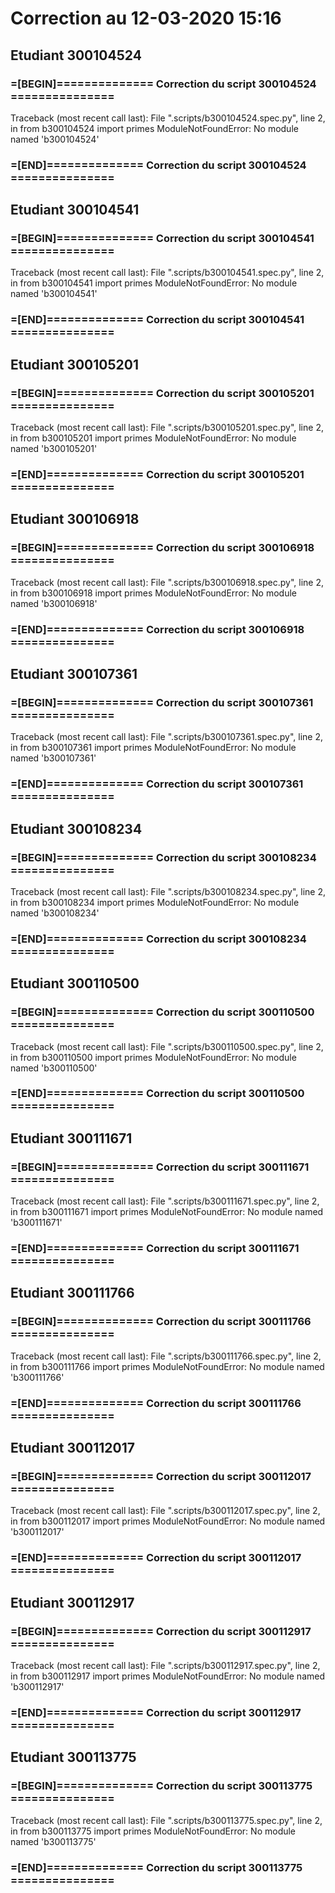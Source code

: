 # Correction au 12-03-2020 15:16

## Etudiant 300104524 
###  =[BEGIN]============== Correction du script 300104524 =============== 
Traceback (most recent call last):
  File ".scripts/b300104524.spec.py", line 2, in <module>
    from b300104524 import primes
ModuleNotFoundError: No module named 'b300104524'
###  =[END]============== Correction du script 300104524 =============== 

## Etudiant 300104541 
###  =[BEGIN]============== Correction du script 300104541 =============== 
Traceback (most recent call last):
  File ".scripts/b300104541.spec.py", line 2, in <module>
    from b300104541 import primes
ModuleNotFoundError: No module named 'b300104541'
###  =[END]============== Correction du script 300104541 =============== 

## Etudiant 300105201 
###  =[BEGIN]============== Correction du script 300105201 =============== 
Traceback (most recent call last):
  File ".scripts/b300105201.spec.py", line 2, in <module>
    from b300105201 import primes
ModuleNotFoundError: No module named 'b300105201'
###  =[END]============== Correction du script 300105201 =============== 

## Etudiant 300106918 
###  =[BEGIN]============== Correction du script 300106918 =============== 
Traceback (most recent call last):
  File ".scripts/b300106918.spec.py", line 2, in <module>
    from b300106918 import primes
ModuleNotFoundError: No module named 'b300106918'
###  =[END]============== Correction du script 300106918 =============== 

## Etudiant 300107361 
###  =[BEGIN]============== Correction du script 300107361 =============== 
Traceback (most recent call last):
  File ".scripts/b300107361.spec.py", line 2, in <module>
    from b300107361 import primes
ModuleNotFoundError: No module named 'b300107361'
###  =[END]============== Correction du script 300107361 =============== 

## Etudiant 300108234 
###  =[BEGIN]============== Correction du script 300108234 =============== 
Traceback (most recent call last):
  File ".scripts/b300108234.spec.py", line 2, in <module>
    from b300108234 import primes
ModuleNotFoundError: No module named 'b300108234'
###  =[END]============== Correction du script 300108234 =============== 

## Etudiant 300110500 
###  =[BEGIN]============== Correction du script 300110500 =============== 
Traceback (most recent call last):
  File ".scripts/b300110500.spec.py", line 2, in <module>
    from b300110500 import primes
ModuleNotFoundError: No module named 'b300110500'
###  =[END]============== Correction du script 300110500 =============== 

## Etudiant 300111671 
###  =[BEGIN]============== Correction du script 300111671 =============== 
Traceback (most recent call last):
  File ".scripts/b300111671.spec.py", line 2, in <module>
    from b300111671 import primes
ModuleNotFoundError: No module named 'b300111671'
###  =[END]============== Correction du script 300111671 =============== 

## Etudiant 300111766 
###  =[BEGIN]============== Correction du script 300111766 =============== 
Traceback (most recent call last):
  File ".scripts/b300111766.spec.py", line 2, in <module>
    from b300111766 import primes
ModuleNotFoundError: No module named 'b300111766'
###  =[END]============== Correction du script 300111766 =============== 

## Etudiant 300112017 
###  =[BEGIN]============== Correction du script 300112017 =============== 
Traceback (most recent call last):
  File ".scripts/b300112017.spec.py", line 2, in <module>
    from b300112017 import primes
ModuleNotFoundError: No module named 'b300112017'
###  =[END]============== Correction du script 300112017 =============== 

## Etudiant 300112917 
###  =[BEGIN]============== Correction du script 300112917 =============== 
Traceback (most recent call last):
  File ".scripts/b300112917.spec.py", line 2, in <module>
    from b300112917 import primes
ModuleNotFoundError: No module named 'b300112917'
###  =[END]============== Correction du script 300112917 =============== 

## Etudiant 300113775 
###  =[BEGIN]============== Correction du script 300113775 =============== 
Traceback (most recent call last):
  File ".scripts/b300113775.spec.py", line 2, in <module>
    from b300113775 import primes
ModuleNotFoundError: No module named 'b300113775'
###  =[END]============== Correction du script 300113775 =============== 
